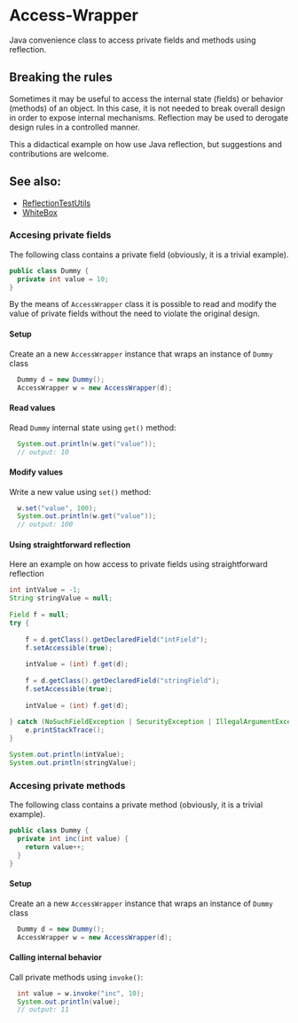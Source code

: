 # Access-Wrapper
Java convenience class to access private fields and methods using reflection.

## Breaking the rules
Sometimes it may be useful to access the internal state (fields) or behavior (methods) of an object. In this case, it is not needed to break overall design in order to expose internal mechanisms. Reflection may be used to derogate design rules in a controlled manner.

This a didactical example on how use Java reflection, but suggestions and contributions are welcome.

## See also:
* [ReflectionTestUtils](https://docs.spring.io/spring/docs/current/javadoc-api/org/springframework/test/util/ReflectionTestUtils.html)
* [WhiteBox](https://code.google.com/p/powermock/)

### Accesing private fields

The following class contains a private field (obviously, it is a trivial example).

```java
public class Dummy {
  private int value = 10;
}
```

By the means of `AccessWrapper` class it is possible to read and modify the value of private fields without the need to violate the original design.

#### Setup
Create an a new `AccessWrapper` instance that wraps an instance of `Dummy` class

```java
  Dummy d = new Dummy();
  AccessWrapper w = new AccessWrapper(d);
```  

#### Read values  
Read `Dummy` internal state using `get()` method:

```java
  System.out.println(w.get("value"));
  // output: 10
```

#### Modify values
Write a new value using `set()` method:

```java
  w.set("value", 100);
  System.out.println(w.get("value"));
  // output: 100
```

#### Using straightforward reflection
Here an example on how access to private fields using straightforward reflection

```java
int intValue = -1;
String stringValue = null;
		
Field f = null;
try {
	
	f = d.getClass().getDeclaredField("intField");
	f.setAccessible(true);
	
	intValue = (int) f.get(d);
	
	f = d.getClass().getDeclaredField("stringField");
	f.setAccessible(true);
	
	intValue = (int) f.get(d);
	
} catch (NoSuchFieldException | SecurityException | IllegalArgumentException | IllegalAccessException e) {
	e.printStackTrace();
}

System.out.println(intValue);
System.out.println(stringValue);
```

### Accesing private methods

The following class contains a private method (obviously, it is a trivial example).

```java
public class Dummy {
  private int inc(int value) {
    return value++;
  }
}
```

#### Setup
Create an a new `AccessWrapper` instance that wraps an instance of `Dummy` class

```java
  Dummy d = new Dummy();
  AccessWrapper w = new AccessWrapper(d);
```  

#### Calling internal behavior
Call private methods using `invoke()`:

```java
  int value = w.invoke("inc", 10);
  System.out.println(value);
  // output: 11
```
